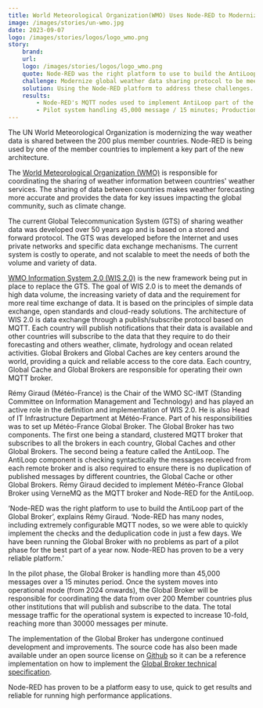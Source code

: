 ```yaml
---
title: World Meteorological Organization(WMO) Uses Node-RED to Modernize Sharing of Earth-System Data
image: /images/stories/un-wmo.jpg
date: 2023-09-07
logo: /images/stories/logos/logo_wmo.png
story:
    brand:
    url:
    logo: /images/stories/logos/logo_wmo.png
    quote: Node-RED was the right platform to use to build the AntiLoop part of the Global Broker... Node-RED has proven to be a very reliable platform.
    challenge: Modernize global weather data sharing protocol to be meet higher demand for real-time data
    solution: Using the Node-RED platform to address these challenges.
    results:
        - Node-RED's MQTT nodes used to implement AntiLoop part of the Global Broker
        - Pilot system handling 45,000 message / 15 minutes; Production system will handle 30,000/minute 
---
```


The UN World Meteorological Organization is modernizing the way weather data is shared between the 200 plus member countries. Node-RED is being used by one of the member countries to implement a key part of the new architecture.

<!--more-->

The [World Meteorological Organization (WMO)](https://public.wmo.int/en) is responsible for coordinating the sharing of weather information between countries' weather services. The sharing of data between countries makes weather forecasting more accurate and provides the data for key issues impacting the global community, such as climate change.

The current Global Telecommunication System (GTS) of sharing weather data was developed over 50 years ago and is based on a stored and forward protocol. The GTS was developed before the Internet and uses private networks and specific data exchange mechanisms. The current system is costly to operate, and not scalable to meet the needs of both the volume and variety of data.

[WMO Information System 2.0 (WIS 2.0)](https://community.wmo.int/en/WIS2_Technical_Specification_Guidance) is the new framework being put in place to replace the GTS. The goal of WIS 2.0 is to meet the demands of high data volume, the increasing variety of data and the requirement for more real time exchange of data. It is based on the principles of simple data exchange, open standards and cloud-ready solutions. The architecture of WIS 2.0 is data exchange through a  publish/subscribe protocol based on MQTT. Each country will publish notifications that their data is available and other countries will subscribe to the data that they require to do their forecasting and others weather, climate, hydrology and ocean related activities. Global Brokers and Global Caches are key centers around the world, providing a quick and reliable access to the core data. Each country, Global Cache and Global Brokers are responsible for operating their own MQTT broker.

Rémy Giraud (Météo-France) is the Chair of the WMO SC-IMT (Standing Committee on Information Management and Technology) and has played an active role in the definition and implementation of WIS 2.0. He is also Head of IT Infrastructure Department at Météo-France. Part of his responsibilities was to set up Météo-France Global Broker. The Global Broker has two components. The first one being a standard, clustered MQTT broker that subscribes to all the brokers in each country, Global Caches and other Global Brokers. The second being a feature called the AntiLoop. The AntiLoop component is checking syntactically the messages received from each remote broker and is also required to ensure there is no duplication of published messages by different countries, the Global Cache or other Global Brokers. Rémy Giraud decided to implement Météo-France Global Broker using VerneMQ as the MQTT broker and Node-RED for the AntiLoop.

‘Node-RED was the right platform to use to build the AntiLoop part of the Global Broker’, explains Rémy Giraud. ‘Node-RED has many nodes, including extremely configurable MQTT nodes, so we were able to quickly implement the checks and the deduplication code in just a few days. We have been running the Global Broker with no problems as part of a pilot phase for the best part of a year now. Node-RED has proven to be a very reliable platform.’

In the pilot phase, the Global Broker is handling more than 45,000 messages over a 15 minutes period. Once the system moves into operational mode (from 2024 onwards), the Global Broker will be responsible for coordinating the data from over 200 Member countries plus other institutions that will publish and subscribe to the data. The total message traffic for the operational system is expected to increase 10-fold, reaching more than 30000 messages per minute. 

The implementation of the Global Broker has undergone continued development and improvements. The source code has also been made available under an open source license on [Github](https://github.com/golfvert/WIS2-GlobalBroker-Redundancy) so it can be a reference implementation on how to implement the [Global Broker technical specification](https://community.wmo.int/en/WIS2_Technical_Specification_Guidance). 

Node-RED has proven to be a platform easy to use, quick to get results and reliable for running high performance applications. 
